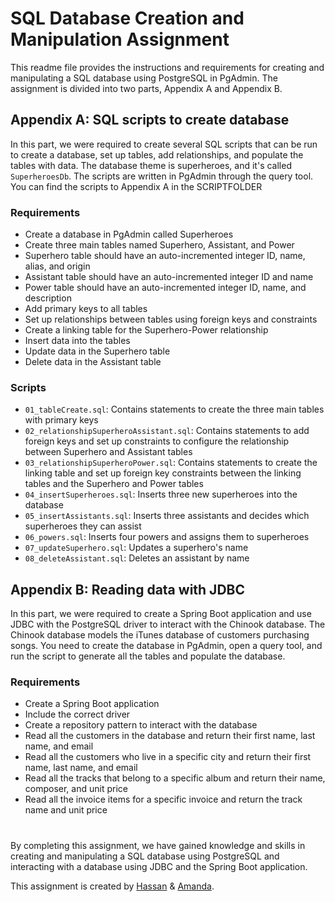 # SQL Database Creation and Manipulation Assignment
This readme file provides the instructions and requirements for creating and manipulating a SQL database using PostgreSQL in PgAdmin. The assignment is divided into two parts, Appendix A and Appendix B.

## Appendix A: SQL scripts to create database
In this part, we were required to create several SQL scripts that can be run to create a database, set up tables, add relationships, and populate the tables with data. The database theme is superheroes, and it's called `SuperheroesDb`. The scripts are written in PgAdmin through the query tool. You can find the scripts to Appendix A in the SCRIPTFOLDER

### Requirements
* Create a database in PgAdmin called Superheroes
* Create three main tables named Superhero, Assistant, and Power
* Superhero table should have an auto-incremented integer ID, name, alias, and origin
* Assistant table should have an auto-incremented integer ID and name
* Power table should have an auto-incremented integer ID, name, and description
* Add primary keys to all tables
* Set up relationships between tables using foreign keys and constraints
* Create a linking table for the Superhero-Power relationship
* Insert data into the tables
* Update data in the Superhero table
* Delete data in the Assistant table
### Scripts
* `01_tableCreate.sql`: Contains statements to create the three main tables with primary keys
* `02_relationshipSuperheroAssistant.sql`: Contains statements to add foreign keys and set up constraints to configure the relationship between Superhero and Assistant tables
* `03_relationshipSuperheroPower.sql`: Contains statements to create the linking table and set up foreign key constraints between the linking tables and the Superhero and Power tables
* `04_insertSuperheroes.sql`: Inserts three new superheroes into the database
* `05_insertAssistants.sql`: Inserts three assistants and decides which superheroes they can assist
* `06_powers.sql`: Inserts four powers and assigns them to superheroes
* `07_updateSuperhero.sql`: Updates a superhero's name
* `08_deleteAssistant.sql`: Deletes an assistant by name
## Appendix B: Reading data with JDBC
In this part, we were required to create a Spring Boot application and use JDBC with the PostgreSQL driver to interact with the Chinook database. The Chinook database models the iTunes database of customers purchasing songs. You need to create the database in PgAdmin, open a query tool, and run the script to generate all the tables and populate the database.

### Requirements
* Create a Spring Boot application
* Include the correct driver
* Create a repository pattern to interact with the database
* Read all the customers in the database and return their first name, last name, and email
* Read all the customers who live in a specific city and return their first name, last name, and email
* Read all the tracks that belong to a specific album and return their name, composer, and unit price
* Read all the invoice items for a specific invoice and return the track name and unit price

# 
By completing this assignment, we have gained knowledge and skills in creating and manipulating a SQL database using PostgreSQL and interacting with a database using JDBC and the Spring Boot application.

This assignment is created by [Hassan](https://github.com/hussanmk2014) & [Amanda](https://github.com/AmandaStahlberg).
